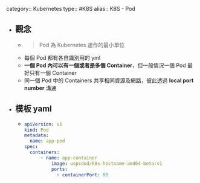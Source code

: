 category:: Kubernetes
type:: #K8S
alias:: K8S - Pod

- ## 觀念
	- > Pod 為 Kubernetes 運作的最小單位
	- 每個 Pod 都有各自識別用的 yml
	- **一個 Pod 內可以有一個或者是多個 Container**，但一般情況一個 Pod 最好只有一個 Container
	- 同一個 Pod 中的 Containers 共享相同資源及網路，彼此透過 **local port number** 溝通
- ## 模板 yaml
	- ```yaml
	  apiVersion: v1
	  kind: Pod
	  metadata:
	    name: app-pod
	  spec:
	    containers:
	        - name: app-container
	            image: uopsdod/k8s-hostname-amd64-beta:v1
	            ports:
	              - containerPort: 80
	  ```